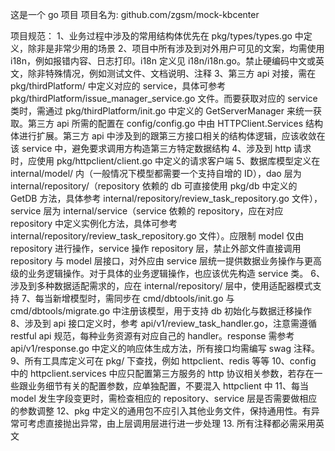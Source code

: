 这是一个 go 项目
项目名为: github.com/zgsm/mock-kbcenter

项目规范：
1、业务过程中涉及的常用结构体优先在 pkg/types/types.go 中定义，除非是非常少用的场景
2、项目中所有涉及到对外用户可见的文案，均需使用 i18n，例如报错内容、日志打印。i18n 定义见 i18n/i18n.go。禁止硬编码中文或英文，除非特殊情况，例如测试文件、文档说明、注释
3、第三方 api 对接，需在 pkg/thirdPlatform/ 中定义对应的 service，具体可参考 pkg/thirdPlatform/issue_manager_service.go 文件。而要获取对应的 service 类时，需通过 pkg/thirdPlatform/init.go 中定义的 GetServerManager 来统一获取。第三方 api 所需的配置在 config/config.go 中由 HTTPClient.Services 结构体进行扩展。第三方 api 中涉及到的跟第三方接口相关的结构体逻辑，应该收敛在该 service 中，避免要求调用方构造第三方特定数据结构
4、涉及到 http 请求时，应使用 pkg/httpclient/client.go 中定义的请求客户端
5、数据库模型定义在 internal/model/ 内（一般情况下模型都需要一个支持自增的 ID），dao 层为 internal/repository/（repository 依赖的 db 可直接使用 pkg/db 中定义的 GetDB 方法，具体参考 internal/repository/review_task_repository.go 文件），service 层为 internal/service（service 依赖的 repository，应在对应 repository 中定义实例化方法，具体可参考 internal/repository/review_task_repository.go 文件）。应限制 model 仅由 repository 进行操作，service 操作 repository 层，禁止外部文件直接调用 repository 与 model 层接口，对外应由 service 层统一提供数据业务操作与更高级的业务逻辑操作。对于具体的业务逻辑操作，也应该优先构造 service 类。
6、涉及到多种数据适配需求的，应在 internal/repository/ 层中，使用适配器模式支持
7、每当新增模型时，需同步在 cmd/dbtools/init.go 与 cmd/dbtools/migrate.go 中注册该模型，用于支持 db 初始化与数据迁移操作
8、涉及到 api 接口定义时，参考 api/v1/review_task_handler.go，注意需遵循 restful api 规范，每种业务资源有对应自己的 handler。response 需参考 api/v1/response.go 中定义的响应体生成方法，所有接口均需编写 swag 注释。
9、所有工具库定义可在 pkg/ 下查找，例如 httpclient、redis 等等
10、config 中的 httpclient.services 中应只配置第三方服务的 http 协议相关参数，若存在一些跟业务细节有关的配置参数，应单独配置，不要混入 httpclient 中
11、每当 model 发生字段变更时，需检查相应的 repository、service 层是否需要做相应的参数调整
12、pkg 中定义的通用包不应引入其他业务文件，保持通用性。有异常可考虑直接抛出异常，由上层调用层进行进一步处理
13. 所有注释都必需采用英文
